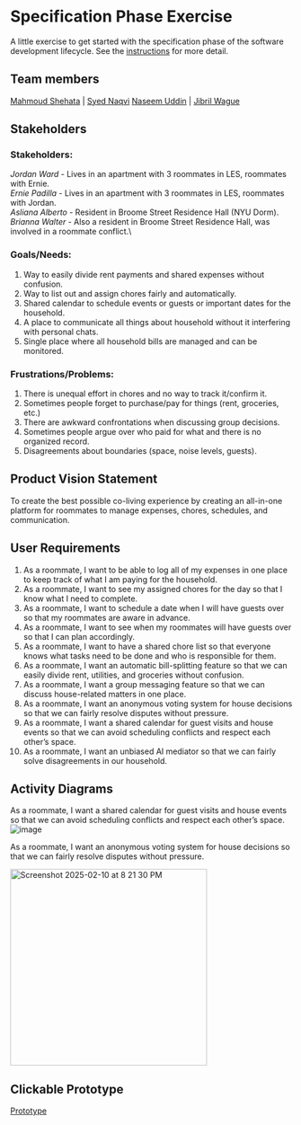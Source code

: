 # Specification Phase Exercise

A little exercise to get started with the specification phase of the software development lifecycle. See the [instructions](instructions.md) for more detail.

## Team members

[Mahmoud Shehata](https://github.com/MahmoudS1201) | 
[Syed Naqvi](https://github.com/syed1naqvi)
[Naseem Uddin](https://github.com/naseem-student) |
[Jibril Wague](https://github.com/Jibril1010)

## Stakeholders

### Stakeholders: 
*Jordan Ward* - Lives in an apartment with 3 roommates in LES, roommates with Ernie.\
*Ernie Padilla* - Lives in an apartment with 3 roommates in LES, roommates with Jordan.\
*Asliana Alberto* - Resident in Broome Street Residence Hall (NYU Dorm).\
*Brianna Walter* - Also a resident in Broome Street Residence Hall, was involved in a roommate conflict.\

### Goals/Needs:
1.	Way to easily divide rent payments and shared expenses without confusion.
2.	Way to list out and assign chores fairly and automatically. 
3.	Shared calendar to schedule events or guests or important dates for the household. 
4.	A place to communicate all things about household without it interfering with personal chats.
5.	Single place where all household bills are managed and can be monitored.

### Frustrations/Problems:
1.	There is unequal effort in chores and no way to track it/confirm it.
2.	Sometimes people forget to purchase/pay for things (rent, groceries, etc.)
3.	There are awkward confrontations when discussing group decisions.
4.	Sometimes people argue over who paid for what and there is no organized record.
5.	Disagreements about boundaries (space, noise levels, guests).


## Product Vision Statement

To create the best possible co-living experience by creating an all-in-one platform for roommates to manage expenses, chores, schedules, and communication.

## User Requirements

1. As a roommate, I want to be able to log all of my expenses in one place to keep track of what I am paying for the household.
2. As a roommate, I want to see my assigned chores for the day so that I know what I need to complete.
3. As a roommate, I want to schedule a date when I will have guests over so that my roommates are aware in advance.
4. As a roommate, I want to see when my roommates will have guests over so that I can plan accordingly.
5. As a roommate, I want to have a shared chore list so that everyone knows what tasks need to be done and who is responsible for them.
6. As a roommate, I want an automatic bill-splitting feature so that we can easily divide rent, utilities, and groceries without confusion.
7. As a roommate, I want a group messaging feature so that we can discuss house-related matters in one place.
8. As a roommate, I want an anonymous voting system for house decisions so that we can fairly resolve disputes without pressure.
9. As a roommate, I want a shared calendar for guest visits and house events so that we can avoid scheduling conflicts and respect each other’s space.
10. As a roommate, I want an unbiased AI mediator so that we can fairly solve disagreements in our household.

## Activity Diagrams

As a roommate, I want a shared calendar for guest visits and house events so that we can avoid scheduling conflicts and respect each other’s space.
![image](https://github.com/user-attachments/assets/e1ec42d5-ecd0-4c0f-b5ed-802105cfb077)

As a roommate, I want an anonymous voting system for house decisions so that we can fairly resolve disputes without pressure.

<img width="350" alt="Screenshot 2025-02-10 at 8 21 30 PM" src="https://github.com/user-attachments/assets/7e16cfb2-5650-4aba-8736-ac568d79f131" />

## Clickable Prototype

[Prototype](https://www.figma.com/design/TBHUIddCKjOoALChT5TBTE/Unified-Coders?node-id=0-1&t=xYzVgMfR8WkXynpx-1)
